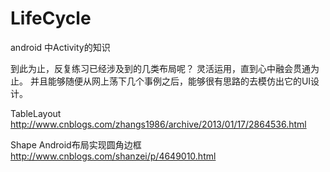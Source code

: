 # LifeCycle
android 中Activity的知识


到此为止，反复练习已经涉及到的几类布局呢？
灵活运用，直到心中融会贯通为止。
并且能够随便从网上荡下几个事例之后，能够很有思路的去模仿出它的UI设计。


TableLayout
http://www.cnblogs.com/zhangs1986/archive/2013/01/17/2864536.html

Shape  Android布局实现圆角边框
http://www.cnblogs.com/shanzei/p/4649010.html
